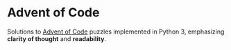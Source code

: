 # Advent of Code

Solutions to [Advent of Code](https://adventofcode.com) puzzles implemented in Python 3, emphasizing **clarity of thought** and **readability**.
